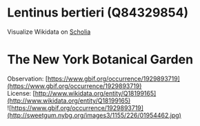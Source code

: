 
Lentinus bertieri (Q84329854)
=============================
  
Visualize Wikidata on [Scholia](https://scholia.toolforge.org/taxon/Q84329854)
# The New York Botanical Garden
  
Observation: [https://www.gbif.org/occurrence/1929893719](https://www.gbif.org/occurrence/1929893719)  
License: [http://www.wikidata.org/entity/Q18199165](http://www.wikidata.org/entity/Q18199165)  
![https://www.gbif.org/occurrence/1929893719](http://sweetgum.nybg.org/images3/1155/226/01954462.jpg)